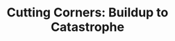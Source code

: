 ---
title:  "Cutting Corners: Buildup to Catastrophe"
category: ['science']
classes: ['embed','iframe','arcgis']
excerpt: "How a flawed reactor, human error, and government negligence created the perfect recipe for disaster at Chernobyl. "
description: "Is there more to the story of what caused the explosion at Chernobyl beyond a failed safety test? In this piece, you will learn what exactly happened in the reactor to cause an explosion, as well as which human and design errors led to the catastrophe. Through this project, you will be able to better understand Chernobyl's scientific and human causes and to learn how a nuclear reactor became an atomic bomb."
header:
  # overlay_image: /assets/images/smith.jpg
  teaser: assets/images/smith.jpg
contributors:
  - name: Cole Smith
    bio: "'23 intends on majoring in Engineering and Psychology from Oakland, Maine. He is a member of the men's soccer team on campus."
embed:
  type: arcgis
  id: 0n0fGS0
  url: https://arcg.is/0n0fGS0
---